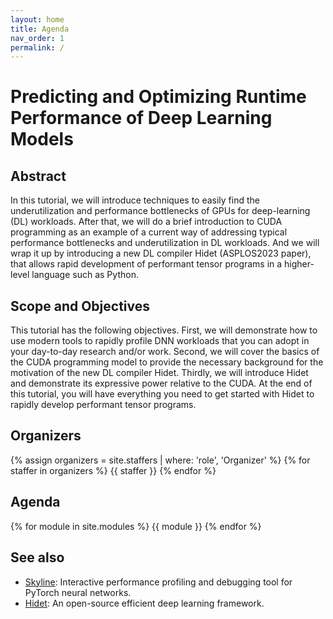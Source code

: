 ```yaml
---
layout: home
title: Agenda
nav_order: 1
permalink: /
---
```


# Predicting and Optimizing Runtime Performance of Deep Learning Models

## Abstract

In this tutorial, we will introduce techniques to easily find the underutilization and performance bottlenecks of GPUs 
for deep-learning (DL) workloads. After that, we will do a brief introduction to CUDA programming as an example of a 
current way of addressing typical performance bottlenecks and underutilization in DL workloads. And we will wrap it up 
by introducing a new DL compiler Hidet (ASPLOS2023 paper), that allows rapid development of performant tensor programs 
in a higher-level language such as Python.

## Scope and Objectives

This tutorial has the following objectives. First, we will demonstrate how to use modern tools to rapidly profile DNN 
workloads that you can adopt in your day-to-day research and/or work. Second, we will cover the basics of the CUDA 
programming model to provide the necessary background for the motivation of the new DL compiler Hidet. Thirdly, we will 
introduce Hidet and demonstrate its expressive power relative to the CUDA. At the end of this tutorial, you will have 
everything you need to get started with Hidet to rapidly develop performant tensor programs.


## Organizers

{% assign organizers = site.staffers | where: 'role', 'Organizer' %}
{% for staffer in organizers %}
{{ staffer }}
{% endfor %}

<div style="clear: both;"></div>

## Agenda

{% for module in site.modules %}
{{ module }}
{% endfor %}

## See also

- [Skyline](https://github.com/CentML/skyline): Interactive performance profiling and debugging tool for PyTorch neural networks.
- [Hidet](https://docs.hidet.org): An open-source efficient deep learning framework.

